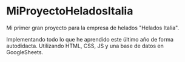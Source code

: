 # MiProyectoHeladosItalia
Mi primer gran proyecto para la empresa de helados "Helados Italia".

Implementando todo lo que he aprendido este último año de forma autodidacta. Utilizando HTML, CSS, JS y una base de datos en GoogleSheets.

